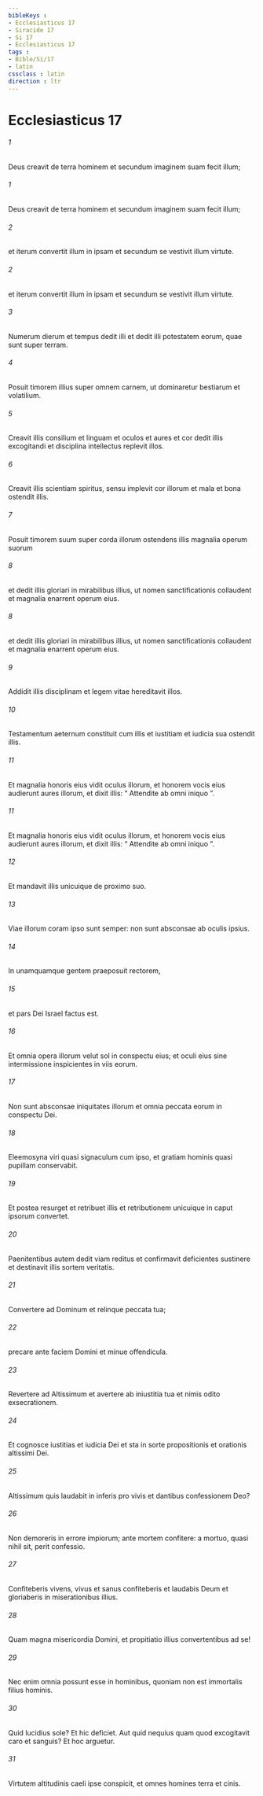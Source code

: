 ```yaml
---
bibleKeys : 
- Ecclesiasticus 17
- Siracide 17
- Si 17
- Ecclesiasticus 17
tags : 
- Bible/Si/17
- latin
cssclass : latin
direction : ltr
---
```


# Ecclesiasticus 17

###### 1
Deus creavit de terra hominem et secundum imaginem suam fecit illum;
###### 1
Deus creavit de terra hominem et secundum imaginem suam fecit illum;
###### 2
et iterum convertit illum in ipsam et secundum se vestivit illum virtute.
###### 2
et iterum convertit illum in ipsam et secundum se vestivit illum virtute.
###### 3
Numerum dierum et tempus dedit illi et dedit illi potestatem eorum, quae sunt super terram.
###### 4
Posuit timorem illius super omnem carnem, ut dominaretur bestiarum et volatilium.
###### 5
Creavit illis consilium et linguam et oculos et aures et cor dedit illis excogitandi et disciplina intellectus replevit illos.
###### 6
Creavit illis scientiam spiritus, sensu implevit cor illorum et mala et bona ostendit illis.
###### 7
Posuit timorem suum super corda illorum ostendens illis magnalia operum suorum
###### 8
et dedit illis gloriari in mirabilibus illius, ut nomen sanctificationis collaudent et magnalia enarrent operum eius.
###### 8
et dedit illis gloriari in mirabilibus illius, ut nomen sanctificationis collaudent et magnalia enarrent operum eius.
###### 9
Addidit illis disciplinam et legem vitae hereditavit illos.
###### 10
Testamentum aeternum constituit cum illis et iustitiam et iudicia sua ostendit illis.
###### 11
Et magnalia honoris eius vidit oculus illorum, et honorem vocis eius audierunt aures illorum, et dixit illis: “ Attendite ab omni iniquo ”.
###### 11
Et magnalia honoris eius vidit oculus illorum, et honorem vocis eius audierunt aures illorum, et dixit illis: “ Attendite ab omni iniquo ”.
###### 12
Et mandavit illis unicuique de proximo suo.
###### 13
Viae illorum coram ipso sunt semper: non sunt absconsae ab oculis ipsius.
###### 14
In unamquamque gentem praeposuit rectorem,
###### 15
et pars Dei Israel factus est.
###### 16
Et omnia opera illorum velut sol in conspectu eius; et oculi eius sine intermissione inspicientes in viis eorum.
###### 17
Non sunt absconsae iniquitates illorum et omnia peccata eorum in conspectu Dei.
###### 18
Eleemosyna viri quasi signaculum cum ipso, et gratiam hominis quasi pupillam conservabit.
###### 19
Et postea resurget et retribuet illis et retributionem unicuique in caput ipsorum convertet.
###### 20
Paenitentibus autem dedit viam reditus et confirmavit deficientes sustinere et destinavit illis sortem veritatis.
###### 21
Convertere ad Dominum et relinque peccata tua;
###### 22
precare ante faciem Domini et minue offendicula.
###### 23
Revertere ad Altissimum et avertere ab iniustitia tua et nimis odito exsecrationem.
###### 24
Et cognosce iustitias et iudicia Dei et sta in sorte propositionis et orationis altissimi Dei.
###### 25
Altissimum quis laudabit in inferis pro vivis et dantibus confessionem Deo?
###### 26
Non demoreris in errore impiorum; ante mortem confitere: a mortuo, quasi nihil sit, perit confessio.
###### 27
Confiteberis vivens, vivus et sanus confiteberis et laudabis Deum et gloriaberis in miserationibus illius.
###### 28
Quam magna misericordia Domini, et propitiatio illius convertentibus ad se!
###### 29
Nec enim omnia possunt esse in hominibus, quoniam non est immortalis filius hominis.
###### 30
Quid lucidius sole? Et hic deficiet. Aut quid nequius quam quod excogitavit caro et sanguis? Et hoc arguetur.
###### 31
Virtutem altitudinis caeli ipse conspicit, et omnes homines terra et cinis.
